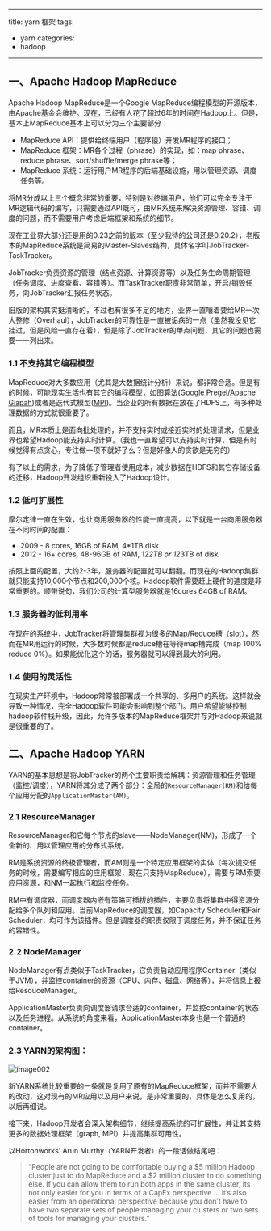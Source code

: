 
---
title: yarn 框架
tags: 
  - yarn
categories:
  - hadoop
---

## 一、Apache Hadoop MapReduce

Apache Hadoop MapReduce是一个Google MapReduce编程模型的开源版本，由Apache基金会维护。现在，已经有人花了超过6年的时间在Hadoop上。但是，基本上MapReduce基本上可以分为三个主要部分：

 - MapReduce API：提供给终端用户（程序猿）开发MR程序的接口；
 - MapReduce 框架：MR各个过程（phrase）的实现，如：map phrase、reduce phrase、sort/shuffle/merge phrase等；
 - MapReduce 系统：运行用户MR程序的后端基础设施，用以管理资源、调度任务等。

将MR分成以上三个概念非常的重要，特别是对终端用户，他们可以完全专注于MR逻辑代码的编写，只需要通过API既可，由MR系统来解决资源管理、容错、调度的问题，而不需要用户考虑后端框架和系统的细节。

现在工业界大部分还是用的0.23之前的版本（至少我待的公司还是0.20.2），老版本的MapReduce系统是简易的Master-Slaves结构，具体名字叫JobTracker-TaskTracker。

JobTracker负责资源的管理（结点资源、计算资源等）以及任务生命周期管理（任务调度、进度查看、容错等）。而TaskTracker职责非常简单，开启/销毁任务，向JobTracker汇报任务状态。

旧版的架构其实挺清晰的，不过也有很多不足的地方，业界一直嚷着要给MR一次大整修（Overhaul），JobTracker的可靠性是一直被诟病的一点（虽然我没见它挂过，但是风险一直存在着），但是除了JobTracker的单点问题，其它的问题也需要一一列出来。

### 1.1 不支持其它编程模型

MapReduce对大多数应用（尤其是大数据统计分析）来说，都非常合适。但是有的时候，可能现实生活也有其它的编程模型，如图算法([Google Pregel](http://www.csdn.net/article/2012-08-20/2808870)/[Apache Giapah](http://giraph.apache.org/))或者是迭代式模型([MPI](http://en.wikipedia.org/wiki/Message_Passing_Interface))。当企业的所有数据在放在了HDFS上，有多种处理数据的方式就很重要了。

而且，MR本质上是面向批处理的，并不支持实时或接近实时的处理请求，但是业界也希望Hadoop能支持实时计算。（我也一直希望可以支持实时计算，但是有时候觉得有点贪心，专注做一项不就好了么？但是好像人的贪欲是无穷的）

有了以上的需求，为了降低了管理者使用成本，减少数据在HDFS和其它存储设备的迁移，Hadoop开发组织重新投入了Hadoop设计。

### 1.2 低可扩展性

摩尔定律一直在生效，也让商用服务器的性能一直提高，以下就是一台商用服务器在不同时间的配置：

- 2009 - 8 cores, 16GB of RAM, 4*1TB disk
- 2012 - 16+ cores, 48-96GB of RAM, 12*2TB or 12*3TB of disk

按照上面的配置，大约2-3年，服务器的配置就可以翻翻。而现在的Hadoop集群就只能支持10,000个节点和200,000个核。Hadoop软件需要赶上硬件的速度是非常重要的。顺带说句，我们公司的计算型服务器就是16cores 64GB of RAM。

### 1.3 服务器的低利用率

在现在的系统中，JobTracker将管理集群视为很多的Map/Reduce槽（slot），然而在MR用运行的时候，大多数时候都是reduce槽在等待map槽完成（map 100% reduce 0%）。如果能优化这个的话，服务器就可以得到最大的利用。

### 1.4 使用的灵活性

在现实生产环境中，Hadoop常常被部署成一个共享的、多用户的系统。这样就会导致一种情况，完全Hadoop软件可能会影响到整个部门。用户希望能够控制hadoop软件栈升级，因此，允许多版本的MapReduce框架并存对Hadoop来说就是很重要的了。

## 二、Apache Hadoop YARN

YARN的基本思想是将JobTracker的两个主要职责给解耦：资源管理和任务管理（监控/调度），YARN将其分成了两个部分：全局的`ResourceManager(RM)`和给每个应用分配的`ApplicationMaster(AM)`。

### 2.1 ResourceManager 

ResourceManager和它每个节点的slave——NodeManager(NM)，形成了一个全新的、用以管理应用的分布式系统。

RM是系统资源的终极管理者，而AM则是一个特定应用框架的实体（每次提交任务的时候，需要编写相应的应用框架，现在只支持MapReduce），需要与RM索要应用资源，和NM一起执行和监控任务。

RM中有调度器，而调度器内嵌有策略可插拔的插件，主要负责将集群中得资源分配给多个队列和应用。当前MapReduce的调度器，如Capacity Scheduler和Fair Scheduler，均可作为该插件。但是调度器的职责仅限于调度任务，并不保证任务的容错性。

### 2.2 NodeManager 

NodeManager有点类似于TaskTracker，它负责启动应用程序Container（类似于JVM），并监控container的资源（CPU、内存、磁盘、网络等），并将信息上报给ResouceManager。

ApplicationMaster负责向调度器请求合适的container，并监控container的状态以及任务进程。从系统的角度来看，ApplicationMaster本身也是一个普通的container。

### 2.3 YARN的架构图：

![image002](../../图/image002.jpg)

新YARN系统比较重要的一条就是复用了原有的MapReduce框架，而并不需要大的改动，这对现有的MR应用以及用户来说，是非常重要的，具体是怎么复用的，以后再细说。

接下来，Hadoop开发者会深入架构细节，继续提高系统的可扩展性，并让其支持更多的数据处理框架（graph, MPI）并提高集群可用性。

以Hortonworks’ Arun Murthy（YARN开发者）的一段话做结尾吧：

> “People are not going to be comfortable buying a $5 million Hadoop cluster just to do MapReduce and a $2 million cluster to do something else. If you can allow them to run both apps in the same cluster, its not only easier for you in terms of a CapEx perspective … it’s also easier from an operational perspective because you don’t have to have two separate sets of people managing your clusters or two sets of tools for managing your clusters.”

